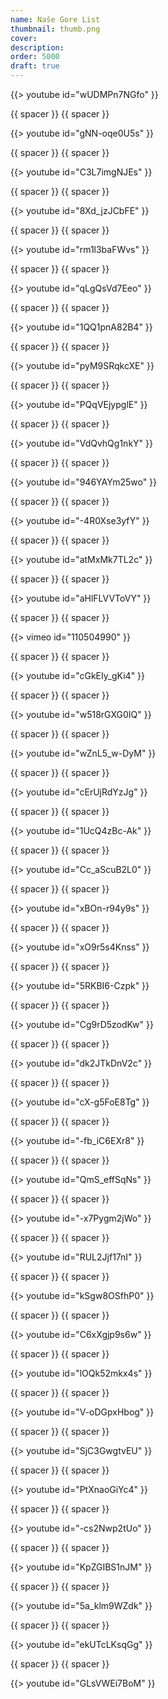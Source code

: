 ```yaml
---
name: Naše Gore List
thumbnail: thumb.png
cover: 
description: 
order: 5000
draft: true
---
```


{{> youtube id="wUDMPn7NGfo" }} 

{{ spacer }} {{ spacer }}

{{> youtube id="gNN-oqe0U5s" }} 

{{ spacer }} {{ spacer }}

{{> youtube id="C3L7imgNJEs" }} 

{{ spacer }} {{ spacer }}

{{> youtube id="8Xd_jzJCbFE" }} 

{{ spacer }} {{ spacer }}

{{> youtube id="rm1l3baFWvs" }} 

{{ spacer }} {{ spacer }}

{{> youtube id="qLgQsVd7Eeo" }} 

{{ spacer }} {{ spacer }}

{{> youtube id="1QQ1pnA82B4" }} 

{{ spacer }} {{ spacer }}

{{> youtube id="pyM9SRqkcXE" }} 

{{ spacer }} {{ spacer }}

{{> youtube id="PQqVEjypglE" }} 

{{ spacer }} {{ spacer }}

{{> youtube id="VdQvhQg1nkY" }} 

{{ spacer }} {{ spacer }}

{{> youtube id="946YAYm25wo" }} 

{{ spacer }} {{ spacer }}

{{> youtube id="-4R0Xse3yfY" }} 

{{ spacer }} {{ spacer }}

{{> youtube id="atMxMk7TL2c" }} 

{{ spacer }} {{ spacer }}

{{> youtube id="aHlFLVVToVY" }} 

{{ spacer }} {{ spacer }}

{{> vimeo id="110504990" }} 

{{ spacer }} {{ spacer }}

{{> youtube id="cGkEIy_gKi4" }} 

{{ spacer }} {{ spacer }}

{{> youtube id="w518rGXG0IQ" }} 

{{ spacer }} {{ spacer }}

{{> youtube id="wZnL5_w-DyM" }} 

{{ spacer }} {{ spacer }}

{{> youtube id="cErUjRdYzJg" }} 

{{ spacer }} {{ spacer }}

{{> youtube id="1UcQ4zBc-Ak" }} 

{{ spacer }} {{ spacer }}

{{> youtube id="Cc_aScuB2L0" }} 

{{ spacer }} {{ spacer }}

{{> youtube id="xBOn-r94y9s" }} 

{{ spacer }} {{ spacer }}

{{> youtube id="xO9r5s4Knss" }} 

{{ spacer }} {{ spacer }}

{{> youtube id="5RKBI6-Czpk" }} 

{{ spacer }} {{ spacer }}

{{> youtube id="Cg9rD5zodKw" }} 

{{ spacer }} {{ spacer }}

{{> youtube id="dk2JTkDnV2c" }} 

{{ spacer }} {{ spacer }}

{{> youtube id="cX-g5FoE8Tg" }} 

{{ spacer }} {{ spacer }}

{{> youtube id="-fb_iC6EXr8" }} 

{{ spacer }} {{ spacer }}

{{> youtube id="QmS_effSqNs" }} 

{{ spacer }} {{ spacer }}

{{> youtube id="-x7Pygm2jWo" }} 

{{ spacer }} {{ spacer }}

{{> youtube id="RUL2Jjf17nI" }} 

{{ spacer }} {{ spacer }}

{{> youtube id="kSgw8OSfhP0" }} 

{{ spacer }} {{ spacer }}

{{> youtube id="C6xXgjp9s6w" }} 

{{ spacer }} {{ spacer }}

{{> youtube id="lOQk52mkx4s" }} 

{{ spacer }} {{ spacer }}

{{> youtube id="V-oDGpxHbog" }} 

{{ spacer }} {{ spacer }}

{{> youtube id="SjC3GwgtvEU" }} 

{{ spacer }} {{ spacer }}

{{> youtube id="PtXnaoGiYc4" }} 

{{ spacer }} {{ spacer }}

{{> youtube id="-cs2Nwp2tUo" }} 

{{ spacer }} {{ spacer }}

{{> youtube id="KpZGIBS1nJM" }} 

{{ spacer }} {{ spacer }}

{{> youtube id="5a_klm9WZdk" }} 

{{ spacer }} {{ spacer }}

{{> youtube id="ekUTcLKsqGg" }} 

{{ spacer }} {{ spacer }}

{{> youtube id="GLsVWEi7BoM" }} 
